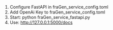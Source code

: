 1. Configure FastAPI in fraGen_service_config.toml
2. Add OpenAi Key to fraGen_service_config.toml
3. Start: python fraGen_service_fastapi.py
4. Use: http://127.0.0.1:5000/docs
